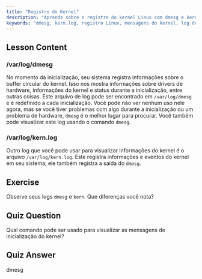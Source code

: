 ```yaml
---
title: "Registro do Kernel"
description: "Aprenda sobre o registro do kernel Linux com dmesg e kern.log. Entenda as mensagens de inicialização e problemas de hardware. Explore os logs do kernel para insights do sistema."
keywords: "dmesg, kern.log, registro Linux, mensagens do kernel, log de inicialização, tutorial Linux, guia para iniciantes"
---
```


## Lesson Content

### /var/log/dmesg

No momento da inicialização, seu sistema registra informações sobre o buffer circular do kernel. Isso nos mostra informações sobre drivers de hardware, informações do kernel e status durante a inicialização, entre outras coisas. Este arquivo de log pode ser encontrado em `/var/log/dmesg` e é redefinido a cada inicialização. Você pode não ver nenhum uso nele agora, mas se você tiver problemas com algo durante a inicialização ou um problema de hardware, `dmesg` é o melhor lugar para procurar. Você também pode visualizar este log usando o comando `dmesg`.

### /var/log/kern.log

Outro log que você pode usar para visualizar informações do kernel é o arquivo `/var/log/kern.log`. Este registra informações e eventos do kernel em seu sistema; ele também registra a saída do `dmesg`.

## Exercise

Observe seus logs `dmesg` e `kern`. Que diferenças você nota?

## Quiz Question

Qual comando pode ser usado para visualizar as mensagens de inicialização do kernel?

## Quiz Answer

dmesg
